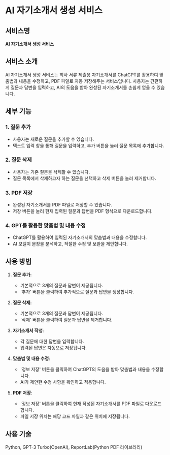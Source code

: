 # AI 자기소개서 생성 서비스

## 서비스명
**AI 자기소개서 생성 서비스**

## 서비스 소개
AI 자기소개서 생성 서비스는 회사 서류 제출용 자기소개서를 ChatGPT를 활용하여 맞춤법과 내용을 수정하고, PDF 파일로 자동 저장해주는 서비스입니다. 사용자는 간편하게 질문과 답변을 입력하고, AI의 도움을 받아 완성된 자기소개서를 손쉽게 얻을 수 있습니다.

## 세부 기능

### 1. 질문 추가
- 사용자는 새로운 질문을 추가할 수 있습니다.
- 텍스트 입력 창을 통해 질문을 입력하고, 추가 버튼을 눌러 질문 목록에 추가합니다.

### 2. 질문 삭제
- 사용자는 기존 질문을 삭제할 수 있습니다.
- 질문 목록에서 삭제하고자 하는 질문을 선택하고 삭제 버튼을 눌러 제거합니다.

### 3. PDF 저장
- 완성된 자기소개서를 PDF 파일로 저장할 수 있습니다.
- 저장 버튼을 눌러 현재 입력된 질문과 답변을 PDF 형식으로 다운로드합니다.

### 4. GPT를 활용한 맞춤법 및 내용 수정
- ChatGPT를 활용하여 입력된 자기소개서의 맞춤법과 내용을 수정합니다.
- AI 모델이 문장을 분석하고, 적절한 수정 및 보완을 제안합니다.

## 사용 방법

1. **질문 추가**:
   - 기본적으로 3개의 질문과 답변이 제공됩니다.
   - '추가' 버튼을 클릭하여 추가적으로 질문과 답변을 생성합니다.

3. **질문 삭제**:
   - 기본적으로 3개의 질문과 답변이 제공됩니다.
   - '삭제' 버튼을 클릭하여 질문과 답변을 제거합니다.

4. **자기소개서 작성**:
   - 각 질문에 대한 답변을 입력합니다.
   - 입력된 답변은 자동으로 저장됩니다.

5. **맞춤법 및 내용 수정**:
   - '정보 저장' 버튼을 클릭하여 ChatGPT의 도움을 받아 맞춤법과 내용을 수정합니다.
   - AI가 제안한 수정 사항을 확인하고 적용합니다.

6. **PDF 저장**:
   - '정보 저장' 버튼을 클릭하여 현재 작성된 자기소개서를 PDF 파일로 다운로드합니다.
   - 파일 저장 위치는 해당 코드 파일과 같은 위치에 저장됩니다.

## 사용 기술
Python, GPT-3 Turbo(OpenAI), ReportLab(Python PDF 라이브러리)
